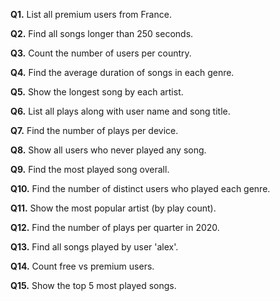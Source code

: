 **Q1.** List all premium users from France.

**Q2.** Find all songs longer than 250 seconds.

**Q3.** Count the number of users per country.

**Q4.** Find the average duration of songs in each genre.

**Q5.** Show the longest song by each artist.

**Q6.** List all plays along with user name and song title.

**Q7.** Find the number of plays per device.

**Q8.** Show all users who never played any song.

**Q9.** Find the most played song overall.

**Q10.** Find the number of distinct users who played each genre.

**Q11.** Show the most popular artist (by play count).

**Q12.** Find the number of plays per quarter in 2020.

**Q13.** Find all songs played by user 'alex'.

**Q14.** Count free vs premium users.

**Q15.** Show the top 5 most played songs.

